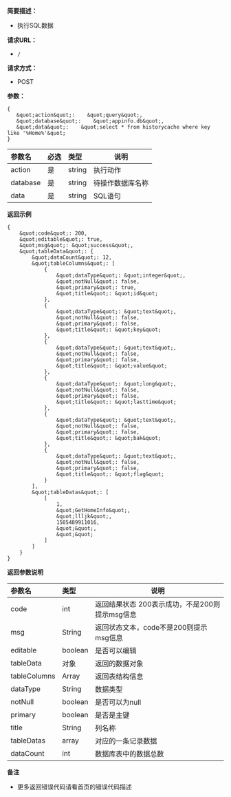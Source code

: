 **简要描述：**

- 执行SQL数据

**请求URL：**
- ` / `

**请求方式：**
- POST

**参数：**

 ```
{
    &quot;action&quot;:    &quot;query&quot;,
    &quot;database&quot;:    &quot;appinfo.db&quot;,
    &quot;data&quot;:    &quot;select * from historycache where key like '%Home%'&quot;
}

 ```


|参数名|必选|类型|说明|
|:----    |:---|:----- |-----   |
|action |是  |string |执行动作   |
|database |是  |string | 待操作数据库名称    |
|data     |是  |string | SQL语句    |

 **返回示例**

```
{
    &quot;code&quot;: 200,
    &quot;editable&quot;: true,
    &quot;msg&quot;: &quot;success&quot;,
    &quot;tableData&quot;: {
        &quot;dataCount&quot;: 12,
        &quot;tableColumns&quot;: [
            {
                &quot;dataType&quot;: &quot;integer&quot;,
                &quot;notNull&quot;: false,
                &quot;primary&quot;: true,
                &quot;title&quot;: &quot;id&quot;
            },
            {
                &quot;dataType&quot;: &quot;text&quot;,
                &quot;notNull&quot;: false,
                &quot;primary&quot;: false,
                &quot;title&quot;: &quot;key&quot;
            },
            {
                &quot;dataType&quot;: &quot;text&quot;,
                &quot;notNull&quot;: false,
                &quot;primary&quot;: false,
                &quot;title&quot;: &quot;value&quot;
            },
            {
                &quot;dataType&quot;: &quot;long&quot;,
                &quot;notNull&quot;: false,
                &quot;primary&quot;: false,
                &quot;title&quot;: &quot;lasttime&quot;
            },
            {
                &quot;dataType&quot;: &quot;text&quot;,
                &quot;notNull&quot;: false,
                &quot;primary&quot;: false,
                &quot;title&quot;: &quot;bak&quot;
            },
            {
                &quot;dataType&quot;: &quot;text&quot;,
                &quot;notNull&quot;: false,
                &quot;primary&quot;: false,
                &quot;title&quot;: &quot;flag&quot;
            }
        ],
        &quot;tableDatas&quot;: [
            [
                1,
                &quot;GetHomeInfo&quot;,
                &quot;llljk&quot;,
                1505489911016,
                &quot;&quot;,
                &quot;&quot;
            ]
        ]
    }
}

```

 **返回参数说明**

|参数名|类型|说明|
|:-----  |:-----|-----                           |
|code |int   |返回结果状态 200表示成功，不是200则提示msg信息  |
|msg |String   |返回状态文本，code不是200则提示msg信息  |
|editable |boolean   |是否可以编辑  |
|tableData |对象   |返回的数据对象  |
|tableColumns |Array   |返回表结构信息  |
|dataType |String   |数据类型  |
|notNull |boolean   |是否可以为null  |
|primary |boolean   |是否是主键  |
|title |String   |列名称  |
|tableDatas |array   |对应的一条记录数据  |
|dataCount |int   |数据库表中的数据总数  |


 **备注**

- 更多返回错误代码请看首页的错误代码描述


